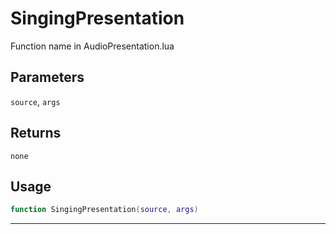 # SingingPresentation
Function name in AudioPresentation.lua
## Parameters
`source`, `args`
## Returns
`none`
## Usage
```lua
function SingingPresentation(source, args)
```
---
